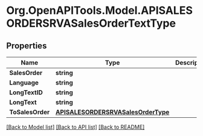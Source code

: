 # Org.OpenAPITools.Model.APISALESORDERSRVASalesOrderTextType

## Properties

Name | Type | Description | Notes
------------ | ------------- | ------------- | -------------
**SalesOrder** | **string** |  | [optional] 
**Language** | **string** |  | [optional] 
**LongTextID** | **string** |  | [optional] 
**LongText** | **string** |  | [optional] 
**ToSalesOrder** | [**APISALESORDERSRVASalesOrderType**](APISALESORDERSRVASalesOrderType.md) |  | [optional] 

[[Back to Model list]](../README.md#documentation-for-models) [[Back to API list]](../README.md#documentation-for-api-endpoints) [[Back to README]](../README.md)

